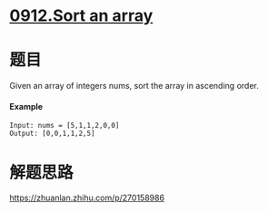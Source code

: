 # [0912.Sort an array](https://leetcode-cn.com/problems/sort-an-array/)
# 题目
Given an array of integers nums, sort the array in ascending order.
#### Example

```
Input: nums = [5,1,1,2,0,0]
Output: [0,0,1,1,2,5] 
```

# 解题思路




https://zhuanlan.zhihu.com/p/270158986
